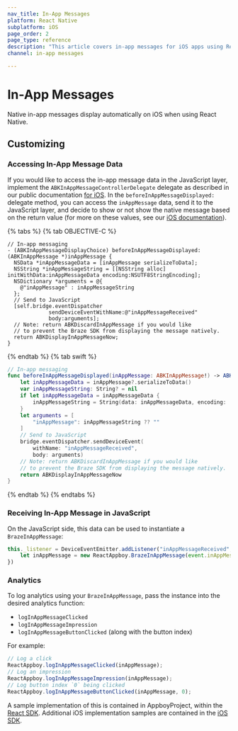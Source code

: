 ```yaml
---
nav_title: In-App Messages
platform: React Native
subplatform: iOS
page_order: 2
page_type: reference
description: "This article covers in-app messages for iOS apps using React Native, including customizing and logging analytics."
channel: in-app messages

---
```


# In-App Messages

Native in-app messages display automatically on iOS when using React Native.

## Customizing

### Accessing In-App Message Data
If you would like to access the in-app message data in the JavaScript layer, implement the `ABKInAppMessageControllerDelegate` delegate as described in our public documentation [for iOS][1]. In the `beforeInAppMessageDisplayed:` delegate method, you can access the `inAppMessage` data, send it to the JavaScript layer, and decide to show or not show the native message based on the return value (for more on these values, see our [iOS documentation][2]).

{% tabs %}
{% tab OBJECTIVE-C %}
```objc
// In-app messaging
- (ABKInAppMessageDisplayChoice) beforeInAppMessageDisplayed:(ABKInAppMessage *)inAppMessage {
  NSData *inAppMessageData = [inAppMessage serializeToData];
  NSString *inAppMessageString = [[NSString alloc] initWithData:inAppMessageData encoding:NSUTF8StringEncoding];
  NSDictionary *arguments = @{
    @"inAppMessage" : inAppMessageString
  };
  // Send to JavaScript
  [self.bridge.eventDispatcher
             sendDeviceEventWithName:@"inAppMessageReceived"
             body:arguments];
  // Note: return ABKDiscardInAppMessage if you would like
  // to prevent the Braze SDK from displaying the message natively.
  return ABKDisplayInAppMessageNow;
}
```
{% endtab %}
{% tab swift %}
```swift
// In-app messaging
func beforeInAppMessageDisplayed(inAppMessage: ABKInAppMessage!) -> ABKInAppMessageDisplayChoice {
    let inAppMessageData = inAppMessage?.serializeToData()
    var inAppMessageString: String? = nil
    if let inAppMessageData = inAppMessageData {
        inAppMessageString = String(data: inAppMessageData, encoding: .utf8)
    }
    let arguments = [
        "inAppMessage": inAppMessageString ?? ""
    ]
    // Send to JavaScript
    bridge.eventDispatcher.sendDeviceEvent(
        withName: "inAppMessageReceived",
        body: arguments)
    // Note: return ABKDiscardInAppMessage if you would like
    // to prevent the Braze SDK from displaying the message natively.
    return ABKDisplayInAppMessageNow
}
```
{% endtab %}
{% endtabs %}

### Receiving In-App Message in JavaScript

On the JavaScript side, this data can be used to instantiate a `BrazeInAppMessage`:
```javascript
this._listener = DeviceEventEmitter.addListener("inAppMessageReceived", function(event) {
    let inAppMessage = new ReactAppboy.BrazeInAppMessage(event.inAppMessage)
})
```

### Analytics

To log analytics using your `BrazeInAppMessage`, pass the instance into the desired analytics function:
- `logInAppMessageClicked`
- `logInAppMessageImpression`
- `logInAppMessageButtonClicked` (along with the button index)

For example:
```js
// Log a click
ReactAppboy.logInAppMessageClicked(inAppMessage);
// Log an impression
ReactAppboy.logInAppMessageImpression(inAppMessage);
// Log button index `0` being clicked
ReactAppboy.logInAppMessageButtonClicked(inAppMessage, 0);

```

A sample implementation of this is contained in AppboyProject, within the [React SDK][3]. Additional iOS implementation samples are contained in the [iOS SDK][4].

[1]: {{site.baseurl}}/developer_guide/platform_integration_guides/ios/in-app_messaging/customization/#core-in-app-message-controller-delegate
[2]: {{site.baseurl}}/developer_guide/platform_integration_guides/ios/in-app_messaging/customization/#custom-handling-in-app-message-display
[3]: https://github.com/Appboy/appboy-react-sdk
[4]: https://github.com/Appboy/appboy-ios-sdk

